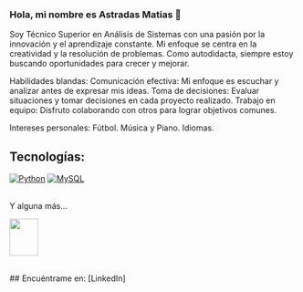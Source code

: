### Hola, mi nombre es Astradas Matias 👋

Soy Técnico Superior en Análisis de Sistemas con una pasión por la innovación y el aprendizaje constante. Mi enfoque se centra en la creatividad y la resolución de problemas. Como autodidacta, siempre estoy buscando oportunidades para crecer y mejorar.

Habilidades blandas:
Comunicación efectiva: Mi enfoque es escuchar y analizar antes de expresar mis ideas.
Toma de decisiones: Evaluar situaciones y tomar decisiones en cada proyecto realizado.
Trabajo en equipo: Disfruto colaborando con otros para lograr objetivos comunes.

Intereses personales:
Fútbol.
Música y Piano.
Idiomas.

## Tecnologías:
[![Python](https://img.shields.io/badge/Python-yellow?style=for-the-badge&logo=python&logoColor=white&labelColor=101010)]()
[![MySQL](https://img.shields.io/badge/MySQL-4479A1?style=for-the-badge&logo=mysql&logoColor=white&labelColor=101010)]()

</br>
Y alguna más...
<br>
<p align="left-center">
  <a href="https://skillicons.dev">
    <img src="https://skillicons.dev/icons?i=qt,html,css,git,vscode" style="width: 50px; height: 65px"/>
  </a>
</p>
<br>
## Encuéntrame en:
[LinkedIn]
<!--
**AstradasMatias/AstradasMatias** is a ✨ _special_ ✨ repository because its `README.md` (this file) appears on your GitHub profile.

Here are some ideas to get you started:

- 🔭 I’m currently working on ...
- 🌱 I’m currently learning ...
- 👯 I’m looking to collaborate on ...
- 🤔 I’m looking for help with ...
- 💬 Ask me about ...
- 📫 How to reach me: ...
- 😄 Pronouns: ...
- ⚡ Fun fact: ...
-->
